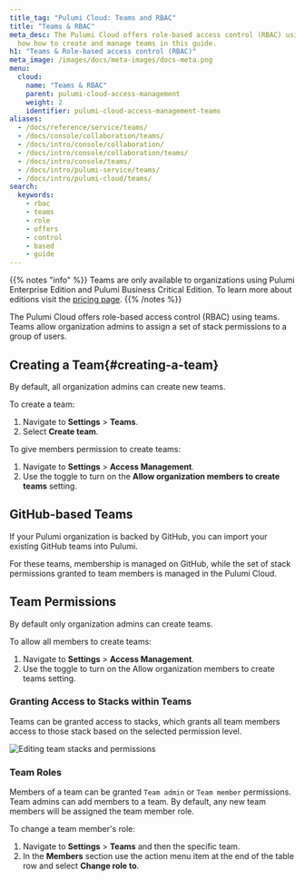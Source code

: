 ```yaml
---
title_tag: "Pulumi Cloud: Teams and RBAC"
title: "Teams & RBAC"
meta_desc: The Pulumi Cloud offers role-based access control (RBAC) using teams. Learn
  how how to create and manage teams in this guide.
h1: "Teams & Role-based access control (RBAC)"
meta_image: /images/docs/meta-images/docs-meta.png
menu:
  cloud:
    name: "Teams & RBAC"
    parent: pulumi-cloud-access-management
    weight: 2
    identifier: pulumi-cloud-access-management-teams
aliases:
  - /docs/reference/service/teams/
  - /docs/console/collaboration/teams/
  - /docs/intro/console/collaboration/
  - /docs/intro/console/collaboration/teams/
  - /docs/intro/console/teams/
  - /docs/intro/pulumi-service/teams/
  - /docs/intro/pulumi-cloud/teams/
search:
  keywords:
    - rbac
    - teams
    - role
    - offers
    - control
    - based
    - guide
---
```


{{% notes "info" %}}
Teams are only available to organizations using Pulumi Enterprise Edition and Pulumi Business Critical Edition.
To learn more about editions visit the [pricing page](/pricing/).
{{% /notes %}}

The Pulumi Cloud offers role-based access control (RBAC) using teams. Teams allow organization admins to assign a set of stack permissions to a group of users.

## Creating a Team{#creating-a-team}

By default, all organization admins can create new teams.

To create a team:

1. Navigate to **Settings** > **Teams**.
1. Select **Create team**.

To give members permission to create teams:

1. Navigate to **Settings** > **Access Management**.
1. Use the toggle to turn on the **Allow organization members to create teams** setting.

## GitHub-based Teams

If your Pulumi organization is backed by GitHub, you can import your existing
GitHub teams into Pulumi.

For these teams, membership is managed on GitHub, while the set of stack
permissions granted to team members is managed in the Pulumi Cloud.

## Team Permissions

By default only organization admins can create teams.

To allow all members to create teams:

1. Navigate to **Settings** > **Access Management**.
1. Use the toggle to turn on the Allow organization members to create teams setting.

### Granting Access to Stacks within Teams

Teams can be granted access to stacks, which grants all team members access to those stack based on the selected permission level.

![Editing team stacks and permissions](/images/docs/reference/service/editing-stack-permissions.png)

### Team Roles

Members of a team can be granted `Team admin` or `Team member` permissions. Team admins can add members to a
team. By default, any new team members will be assigned the team member role.

To change a team member's role:

1. Navigate to **Settings** > **Teams** and then the specific team.
1. In the **Members** section use the action menu item at the end of the table row and select **Change role to**.
